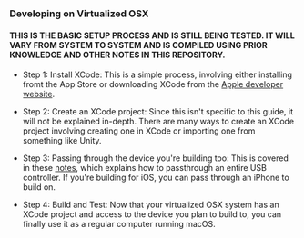 ### Developing on Virtualized OSX

#### THIS IS THE BASIC SETUP PROCESS AND IS STILL BEING TESTED. IT WILL VARY FROM SYSTEM TO SYSTEM AND IS COMPILED USING PRIOR KNOWLEDGE AND OTHER NOTES IN THIS REPOSITORY.

- Step 1: Install XCode: This is a simple process, involving either installing fromt the App Store or downloading XCode from the [Apple developer website](https://developers.apple.com).

- Step 2: Create an XCode project: Since this isn't specific to this guide, it will not be explained in-depth. There are many ways to create an XCode project involving creating one in XCode or importing one from something like Unity.

- Step 3: Passing through the device you're building too: This is covered in these [notes](notes.md#usb-passthrough-notes), which explains how to passthrough an entire USB controller. If you're building for iOS, you can pass through an iPhone to build on.

- Step 4: Build and Test: Now that your virtualized OSX system has an XCode project and access to the device you plan to build to, you can finally use it as a regular computer running macOS.
